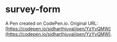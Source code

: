 # survey-form

A Pen created on CodePen.io. Original URL: [https://codepen.io/sidharthjuyal/pen/YzYvQMW](https://codepen.io/sidharthjuyal/pen/YzYvQMW).



